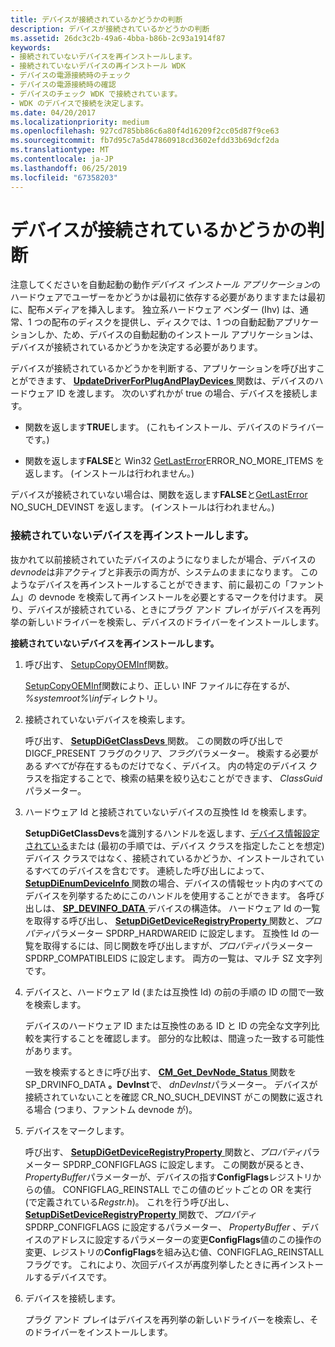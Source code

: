 ```yaml
---
title: デバイスが接続されているかどうかの判断
description: デバイスが接続されているかどうかの判断
ms.assetid: 26dc3c2b-49a6-4bba-b86b-2c93a1914f87
keywords:
- 接続されていないデバイスを再インストールします。
- 接続されていないデバイスの再インストール WDK
- デバイスの電源接続時のチェック
- デバイスの電源接続時の確認
- デバイスのチェック WDK で接続されています。
- WDK のデバイスで接続を決定します。
ms.date: 04/20/2017
ms.localizationpriority: medium
ms.openlocfilehash: 927cd785bb86c6a80f4d16209f2cc05d87f9ce63
ms.sourcegitcommit: fb7d95c7a5d47860918cd3602efdd33b69dcf2da
ms.translationtype: MT
ms.contentlocale: ja-JP
ms.lasthandoff: 06/25/2019
ms.locfileid: "67358203"
---
```

# <a name="determining-whether-a-device-is-plugged-in"></a>デバイスが接続されているかどうかの判断


注意してくださいを自動起動の動作*デバイス インストール アプリケーション*のハードウェアでユーザーをかどうかは最初に依存する必要がありますまたは最初に、配布メディアを挿入します。 独立系ハードウェア ベンダー (Ihv) は、通常、1 つの配布のディスクを提供し、ディスクでは、1 つの自動起動アプリケーションしか、ため、デバイスの自動起動のインストール アプリケーションは、デバイスが接続されているかどうかを決定する必要があります。

デバイスが接続されているかどうかを判断する、アプリケーションを呼び出すことができます、 [ **UpdateDriverForPlugAndPlayDevices** ](https://docs.microsoft.com/windows/desktop/api/newdev/nf-newdev-updatedriverforplugandplaydevicesa)関数は、デバイスのハードウェア ID を渡します。 次のいずれかが true の場合、デバイスを接続します。

-   関数を返します**TRUE**します。 (これもインストール、デバイスのドライバーです。)

-   関数を返します**FALSE**と Win32 [GetLastError](https://go.microsoft.com/fwlink/p/?linkid=169416)ERROR_NO_MORE_ITEMS を返します。 (インストールは行われません。)

デバイスが接続されていない場合は、関数を返します**FALSE**と[GetLastError](https://go.microsoft.com/fwlink/p/?linkid=169416) NO_SUCH_DEVINST を返します。 (インストールは行われません。)

### <a name="reinstalling-an-unplugged-device"></a>接続されていないデバイスを再インストールします。

抜かれて以前接続されていたデバイスのようになりましたが場合、デバイスの*devnode*は非アクティブと非表示の両方が、システムのままになります。 このようなデバイスを再インストールすることができます、前に最初この「ファントム」の devnode を検索して再インストールを必要とするマークを付けます。 戻り、デバイスが接続されている、ときにプラグ アンド プレイがデバイスを再列挙の新しいドライバーを検索し、デバイスのドライバーをインストールします。

**接続されていないデバイスを再インストールします。**

1.  呼び出す、 [SetupCopyOEMInf](https://go.microsoft.com/fwlink/p/?linkid=98735)関数。

    [SetupCopyOEMInf](https://go.microsoft.com/fwlink/p/?linkid=194252)関数により、正しい INF ファイルに存在するが、 *%systemroot%\\inf*ディレクトリ。

2.  接続されていないデバイスを検索します。

    呼び出す、 [ **SetupDiGetClassDevs** ](https://docs.microsoft.com/windows/desktop/api/setupapi/nf-setupapi-setupdigetclassdevsw)関数。 この関数の呼び出しで DIGCF_PRESENT フラグのクリア、*フラグ*パラメーター。 検索する必要がある*すべて*が存在するものだけでなく、デバイス。 内の特定のデバイス クラスを指定することで、検索の結果を絞り込むことができます、 *ClassGuid*パラメーター。

3.  ハードウェア Id と接続されていないデバイスの互換性 Id を検索します。

    **SetupDiGetClassDevs**を識別するハンドルを返します、[デバイス情報設定されている](device-information-sets.md)または (最初の手順では、デバイス クラスを指定したことを想定) デバイス クラスではなく、接続されているかどうか、インストールされているすべてのデバイスを含むです。 連続した呼び出しによって、 [ **SetupDiEnumDeviceInfo** ](https://docs.microsoft.com/windows/desktop/api/setupapi/nf-setupapi-setupdienumdeviceinfo)関数の場合、デバイスの情報セット内のすべてのデバイスを列挙するためにこのハンドルを使用することができます。 各呼び出しは、 [ **SP_DEVINFO_DATA** ](https://docs.microsoft.com/windows/desktop/api/setupapi/ns-setupapi-_sp_devinfo_data)デバイスの構造体。 ハードウェア Id の一覧を取得する呼び出し、 [ **SetupDiGetDeviceRegistryProperty** ](https://docs.microsoft.com/windows/desktop/api/setupapi/nf-setupapi-setupdigetdeviceregistrypropertya)関数と、*プロパティ*パラメーター SPDRP_HARDWAREID に設定します。 互換性 Id の一覧を取得するには、同じ関数を呼び出しますが、*プロパティ*パラメーター SPDRP_COMPATIBLEIDS に設定します。 両方の一覧は、マルチ SZ 文字列です。

4.  デバイスと、ハードウェア Id (または互換性 Id) の前の手順の ID の間で一致を検索します。

    デバイスのハードウェア ID または互換性のある ID と ID の完全な文字列比較を実行することを確認します。 部分的な比較は、間違った一致する可能性があります。

    一致を検索するときに呼び出す、 [ **CM_Get_DevNode_Status** ](https://docs.microsoft.com/windows/desktop/api/cfgmgr32/nf-cfgmgr32-cm_get_devnode_status)関数を SP_DRVINFO_DATA **。DevInst**で、 *dnDevInst*パラメーター。 デバイスが接続されていないことを確認 CR_NO_SUCH_DEVINST がこの関数に返される場合 (つまり、ファントム devnode が)。

5.  デバイスをマークします。

    呼び出す、 [ **SetupDiGetDeviceRegistryProperty** ](https://docs.microsoft.com/windows/desktop/api/setupapi/nf-setupapi-setupdigetdeviceregistrypropertya)関数と、*プロパティ*パラメーター SPDRP_CONFIGFLAGS に設定します。 この関数が戻るとき、 *PropertyBuffer*パラメーターが、デバイスの指す**ConfigFlags**レジストリからの値。 CONFIGFLAG_REINSTALL でこの値のビットごとの OR を実行 (で定義されている*Regstr.h*)。 これを行う呼び出し、 [ **SetupDiSetDeviceRegistryProperty** ](https://docs.microsoft.com/windows/desktop/api/setupapi/nf-setupapi-setupdisetdeviceregistrypropertya)関数で、*プロパティ*SPDRP_CONFIGFLAGS に設定するパラメーター、 *PropertyBuffer* 、デバイスのアドレスに設定するパラメーターの変更**ConfigFlags**値のこの操作の変更、レジストリの**ConfigFlags**を組み込む値、CONFIGFLAG_REINSTALL フラグです。 これにより、次回デバイスが再度列挙したときに再インストールするデバイスです。

6.  デバイスを接続します。

    プラグ アンド プレイはデバイスを再列挙の新しいドライバーを検索し、そのドライバーをインストールします。

 

 





